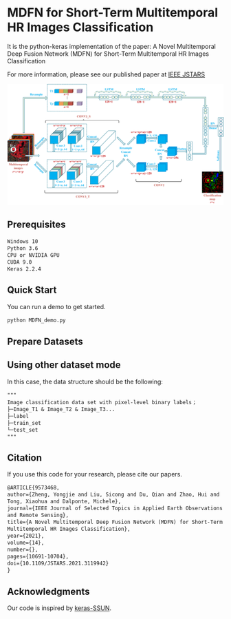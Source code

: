 # MDFN for Short-Term Multitemporal HR Images Classification

It is the python-keras implementation of the paper:  A Novel Multitemporal Deep Fusion Network (MDFN) for Short-Term Multitemporal HR Images Classification

For more information, please see our published paper at [IEEE JSTARS](https://ieeexplore.ieee.org/document/9573468)

![MDFN_framework](Images/MDFN.png)

## Prerequisites
```
Windows 10
Python 3.6
CPU or NVIDIA GPU
CUDA 9.0
Keras 2.2.4
```
## Quick Start

You can run a demo to get started. 

```bash
python MDFN_demo.py
```

## Prepare Datasets

## Using other dataset mode

In this case, the data structure should be the following:

```
"""
Image classification data set with pixel-level binary labels；
├─Image_T1 & Image_T2 & Image_T3...
├─label
├─train_set
└─test_set
"""
```

## Citation

If you use this code for your research, please cite our papers.

```
@ARTICLE{9573468,  
author={Zheng, Yongjie and Liu, Sicong and Du, Qian and Zhao, Hui and Tong, Xiaohua and Dalponte, Michele},  
journal={IEEE Journal of Selected Topics in Applied Earth Observations and Remote Sensing},   
title={A Novel Multitemporal Deep Fusion Network (MDFN) for Short-Term Multitemporal HR Images Classification},   
year={2021},  
volume={14},  
number={},  
pages={10691-10704},  
doi={10.1109/JSTARS.2021.3119942}
}
```

## Acknowledgments

Our code is inspired by [keras-SSUN](https://github.com/YonghaoXu/SSUN).

 
